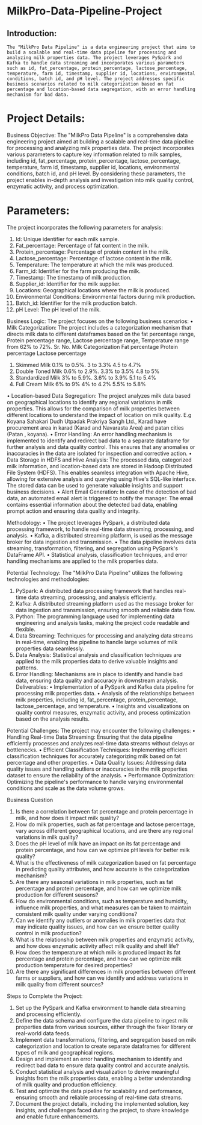 # MilkPro-Data-Pipeline-Project  #

## Introduction: ##
	The "MilkPro Data Pipeline" is a data engineering project that aims to build a scalable and real-time data pipeline for processing and analyzing milk properties data. The project leverages PySpark and Kafka to handle data streaming and incorporates various parameters such as id, fat_percentage, protein_percentage, lactose_percentage, temperature, farm id, timestamp, supplier id, locations, environmental conditions, batch id, and pH level. The project addresses specific business scenarios related to milk categorization based on fat percentage and location-based data segregation, with an error handling mechanism for bad data.

# Project Details:
Business Objective: The "MilkPro Data Pipeline" is a comprehensive data engineering project aimed at building a scalable and real-time data pipeline for processing and analyzing milk properties data. The project incorporates various parameters to capture key information related to milk samples, including id, fat_percentage, protein_percentage, lactose_percentage, temperature, farm id, timestamp, supplier id, locations, environmental conditions, batch id, and pH level. By considering these parameters, the project enables in-depth analysis and investigation into milk quality control, enzymatic activity, and process optimization.

# Parameters:
The project incorporates the following parameters for analysis:
1.	Id: Unique identifier for each milk sample.
2.	Fat_percentage: Percentage of fat content in the milk.
3.	Protein_percentage: Percentage of protein content in the milk.
4.	Lactose_percentage: Percentage of lactose content in the milk.
5.	Temperature: The temperature at which the milk was produced.
6.	Farm_id: Identifier for the farm producing the milk.
7.	Timestamp: The timestamp of milk production.
8.	Supplier_id: Identifier for the milk supplier.
9.	Locations: Geographical locations where the milk is produced.
10.	Environmental Conditions: Environmental factors during milk production.
11.	Batch_id: Identifier for the milk production batch.
12.	pH Level: The pH level of the milk.


Business Logic:
The project focuses on the following business scenarios:
•	Milk Categorization: The project includes a categorization mechanism that directs milk data to different dataframes based on the fat percentage range, Protein percentage range, Lactose percentage range, Temperature range from 62% to 72%.
Sr. No.	Milk Categorization	Fat percentage	Protein percentage	Lactose percentage
1.	Skimmed Milk	0.1% to 0.5%.	3 to 3.3%	4.5 to 4.7%
2.	Double Toned Milk	0.6% to 2.9%.	3.3% to 3.5%	4.8 to 5%
3.	Standardized Milk	3% to 5.9%.	3.6% to 3.9%	5.1 to 5.4%
4.	Full Cream Milk	6% to 9%	4% to 4.2%	5.5% to 5.8%

•	Location-based Data Segregation: The project analyzes milk data based on geographical locations to identify any regional variations in milk properties. This allows for the comparison of milk properties between different locations to understand the impact of location on milk quality. E.g  Koyana Sahakari Dudh Utpadak Prakriya Sangh Ltd., Karad have procurement area in karad (Karad and Navarasta Area) and patan cities (Patan , koyana).
•	Error Handling: An error handling mechanism is implemented to identify and redirect bad data to a separate dataframe for further analysis and data quality control. This ensures that any anomalies or inaccuracies in the data are isolated for inspection and corrective action.
•	Data Storage in HDFS and Hive Analysis: The processed data, categorized milk information, and location-based data are stored in Hadoop Distributed File System (HDFS). This enables seamless integration with Apache Hive, allowing for extensive analysis and querying using Hive's SQL-like interface. The stored data can be used to generate valuable insights and support business decisions.
•	Alert Email Generation: In case of the detection of bad data, an automated email alert is triggered to notify the manager. The email contains essential information about the detected bad data, enabling prompt action and ensuring data quality and integrity.

Methodology:
•	The project leverages PySpark, a distributed data processing framework, to handle real-time data streaming, processing, and analysis.
•	Kafka, a distributed streaming platform, is used as the message broker for data ingestion and transmission.
•	The data pipeline involves data streaming, transformation, filtering, and segregation using PySpark's DataFrame API.
•	Statistical analysis, classification techniques, and error handling mechanisms are applied to the milk properties data.

Potential Technology:
The "MilkPro Data Pipeline" utilizes the following technologies and methodologies:
1)	PySpark: A distributed data processing framework that handles real-time data streaming, processing, and analysis efficiently.
2)	Kafka: A distributed streaming platform used as the message broker for data ingestion and transmission, ensuring smooth and reliable data flow.
3)	Python: The programming language used for implementing data engineering and analysis tasks, making the project code readable and flexible.
4)	Data Streaming: Techniques for processing and analyzing data streams in real-time, enabling the pipeline to handle large volumes of milk properties data seamlessly.
5)	Data Analysis: Statistical analysis and classification techniques are applied to the milk properties data to derive valuable insights and patterns.
6)	Error Handling: Mechanisms are in place to identify and handle bad data, ensuring data quality and accuracy in downstream analysis.
Deliverables:
•	Implementation of a PySpark and Kafka data pipeline for processing milk properties data.
•	Analysis of the relationships between milk properties, including id, fat_percentage, protein_percentage, lactose_percentage, and temperature.
•	Insights and visualizations on quality control measures, enzymatic activity, and process optimization based on the analysis results.

Potential Challenges:
The project may encounter the following challenges:
•	Handling Real-time Data Streaming: Ensuring that the data pipeline efficiently processes and analyzes real-time data streams without delays or bottlenecks.
•	Efficient Classification Techniques: Implementing efficient classification techniques for accurately categorizing milk based on fat percentage and other properties.
•	Data Quality Issues: Addressing data quality issues and handling outliers or inaccuracies in the milk properties dataset to ensure the reliability of the analysis.
•	Performance Optimization: Optimizing the pipeline's performance to handle varying environmental conditions and scale as the data volume grows.

Business Question 
1.	Is there a correlation between fat percentage and protein percentage in milk, and how does it impact milk quality?
2.	How do milk properties, such as fat percentage and lactose percentage, vary across different geographical locations, and are there any regional variations in milk quality?
3.	Does the pH level of milk have an impact on its fat percentage and protein percentage, and how can we optimize pH levels for better milk quality?
4.	What is the effectiveness of milk categorization based on fat percentage in predicting quality attributes, and how accurate is the categorization mechanism?
5.	Are there any seasonal variations in milk properties, such as fat percentage and protein percentage, and how can we optimize milk production for different seasons?
6.	How do environmental conditions, such as temperature and humidity, influence milk properties, and what measures can be taken to maintain consistent milk quality under varying conditions?
7.	Can we identify any outliers or anomalies in milk properties data that may indicate quality issues, and how can we ensure better quality control in milk production?
8.	What is the relationship between milk properties and enzymatic activity, and how does enzymatic activity affect milk quality and shelf life?
9.	How does the temperature at which milk is produced impact its fat percentage and protein percentage, and how can we optimize milk production temperature for desired properties?
10.	Are there any significant differences in milk properties between different farms or suppliers, and how can we identify and address variations in milk quality from different sources?

Steps to Complete the Project:
1.	Set up the PySpark and Kafka environment to handle data streaming and processing efficiently.
2.	Define the data schema and configure the data pipeline to ingest milk properties data from various sources, either through the faker library or real-world data feeds.
3.	Implement data transformations, filtering, and segregation based on milk categorization and location to create separate dataframes for different types of milk and geographical regions.
4.	Design and implement an error handling mechanism to identify and redirect bad data to ensure data quality control and accurate analysis.
5.	Conduct statistical analysis and visualization to derive meaningful insights from the milk properties data, enabling a better understanding of milk quality and production efficiency.
6.	Test and optimize the data pipeline for scalability and performance, ensuring smooth and reliable processing of real-time data streams.
7.	Document the project details, including the implemented solution, key insights, and challenges faced during the project, to share knowledge and enable future enhancements.

